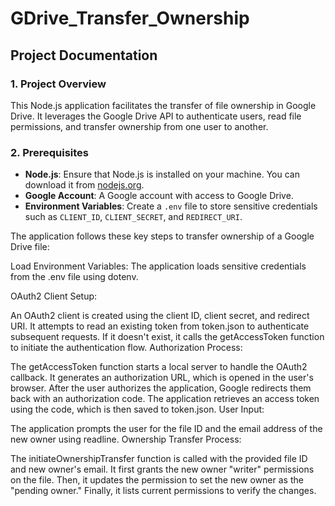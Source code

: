 # GDrive_Transfer_Ownership

## Project Documentation

### 1. Project Overview

This Node.js application facilitates the transfer of file ownership in Google Drive. It leverages the Google Drive API to authenticate users, read file permissions, and transfer ownership from one user to another.

### 2. Prerequisites

- **Node.js**: Ensure that Node.js is installed on your machine. You can download it from [nodejs.org](https://nodejs.org/).
- **Google Account**: A Google account with access to Google Drive.
- **Environment Variables**: Create a `.env` file to store sensitive credentials such as `CLIENT_ID`, `CLIENT_SECRET`, and `REDIRECT_URI`.

The application follows these key steps to transfer ownership of a Google Drive file:

Load Environment Variables: The application loads sensitive credentials from the .env file using dotenv.

OAuth2 Client Setup:

An OAuth2 client is created using the client ID, client secret, and redirect URI.
It attempts to read an existing token from token.json to authenticate subsequent requests. If it doesn't exist, it calls the getAccessToken function to initiate the authentication flow.
Authorization Process:

The getAccessToken function starts a local server to handle the OAuth2 callback.
It generates an authorization URL, which is opened in the user's browser.
After the user authorizes the application, Google redirects them back with an authorization code.
The application retrieves an access token using the code, which is then saved to token.json.
User Input:

The application prompts the user for the file ID and the email address of the new owner using readline.
Ownership Transfer Process:

The initiateOwnershipTransfer function is called with the provided file ID and new owner's email.
It first grants the new owner "writer" permissions on the file.
Then, it updates the permission to set the new owner as the "pending owner."
Finally, it lists current permissions to verify the changes.
